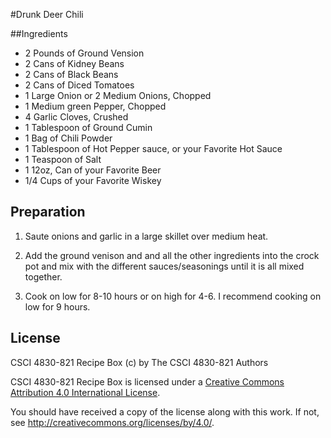 #Drunk Deer Chili


##Ingredients

* 2 Pounds of Ground Vension 
* 2 Cans of Kidney Beans
* 2 Cans of Black Beans
* 2 Cans of Diced Tomatoes
* 1 Large Onion or 2 Medium Onions, Chopped
* 1 Medium green Pepper, Chopped
* 4 Garlic Cloves, Crushed
* 1 Tablespoon of Ground Cumin
* 1 Bag of Chili Powder
* 1 Tablespoon of Hot Pepper sauce, or your Favorite Hot Sauce
* 1 Teaspoon of Salt
* 1 12oz, Can of your Favorite Beer
* 1/4 Cups of your Favorite Wiskey

## Preparation

1)  Saute onions and garlic in a large skillet over medium heat.

2) Add the ground venison and and all the other ingredients into the crock pot and mix with the different sauces/seasonings until it is all mixed together.

3) Cook on low for 8-10 hours or on high for 4-6. I recommend cooking on low for 9 hours.

## License

CSCI 4830-821 Recipe Box (c) by The CSCI 4830-821 Authors

CSCI 4830-821 Recipe Box is licensed under a [Creative Commons Attribution 4.0
International License](http://creativecommons.org/licenses/by/4.0/).

You should have received a copy of the license along with this work. If not, see <http://creativecommons.org/licenses/by/4.0/>.
